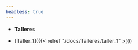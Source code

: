 ```yaml
---
headless: true
---
```


- **Talleres**
<!-- - [p5]({{< relref "/docs/shortcodes/p5" >}}) -->
- [Taller_1]({{< relref "/docs/Talleres/taller_1" >}})
<!-- - [Buttons]({{< relref "/docs/shortcodes/buttons" >}})
- [Columns]({{< relref "/docs/shortcodes/columns" >}})
- [Expand]({{< relref "/docs/shortcodes/expand" >}})
- [Hints]({{< relref "/docs/shortcodes/hints" >}})
- [Katex]({{< relref "/docs/shortcodes/katex" >}})
- [Mermaid]({{< relref "/docs/shortcodes/mermaid" >}})
- [Tabs]({{< relref "/docs/shortcodes/tabs" >}}) -->
<br />

